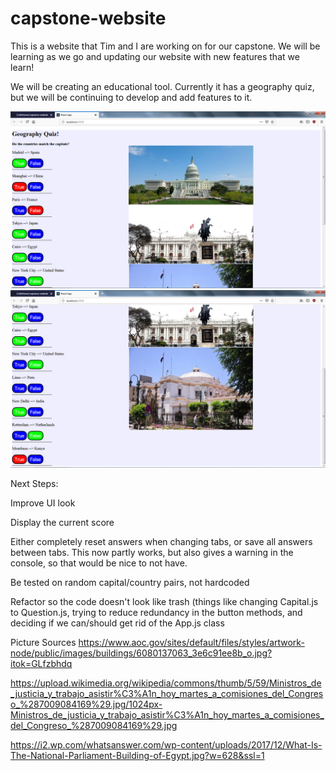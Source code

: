 # capstone-website
This is a website that Tim and I are working on for our capstone.
We will be learning as we go and updating our website with new features that we learn!

We will be creating an educational tool. Currently it has a geography quiz, but we will be continuing to develop and add features to it.

![alt text](https://github.com/ColeHorner/capstone-website/blob/master/website2.png)
![alt text](https://github.com/ColeHorner/capstone-website/blob/master/website1.png)

Next Steps:

Improve UI look

Display the current score

Either completely reset answers when changing tabs, or save all answers between tabs. This now partly works, but also gives a warning in the console, so that would be nice to not have.

Be tested on random capital/country pairs, not hardcoded

Refactor so the code doesn't look like trash (things like changing Capital.js to Question.js, trying to reduce redundancy in the button methods, and deciding if we can/should get rid of the App.js class

Picture Sources
https://www.aoc.gov/sites/default/files/styles/artwork-node/public/images/buildings/6080137063_3e6c91ee8b_o.jpg?itok=GLfzbhdq

https://upload.wikimedia.org/wikipedia/commons/thumb/5/59/Ministros_de_justicia_y_trabajo_asistir%C3%A1n_hoy_martes_a_comisiones_del_Congreso_%287009084169%29.jpg/1024px-Ministros_de_justicia_y_trabajo_asistir%C3%A1n_hoy_martes_a_comisiones_del_Congreso_%287009084169%29.jpg

https://i2.wp.com/whatsanswer.com/wp-content/uploads/2017/12/What-Is-The-National-Parliament-Building-of-Egypt.jpg?w=628&ssl=1
